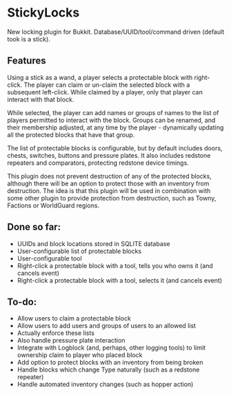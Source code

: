 # StickyLocks #

New locking plugin for Bukkit. Database/UUID/tool/command driven (default took is a stick).

## Features ##

Using a stick as a wand, a player selects a protectable block with
right-click. The player can claim or un-claim the selected block
with a subsequent left-click. While claimed by a player, only that
player can interact with that block.

While selected, the player can add names or groups of names to the
list of players permitted to interact with the block. Groups can be
renamed, and their membership adjusted, at any time by the player -
dynamically updating all the protected blocks that have that group.

The list of protectable blocks is configurable, but by default includes
doors, chests, switches, buttons and pressure plates. It also includes
redstone repeaters and comparators, protecting redstone device timings.

This plugin does not prevent destruction of any of the protected blocks,
although there will be an option to protect those with an inventory
from destruction. The idea is that this plugin will be used in combination
with some other plugin to provide protection from destruction, such as
Towny, Factions or WorldGuard regions.

## Done so far: ##

- UUIDs and block locations stored in SQLITE database
- User-configurable list of protectable blocks
- User-configurable tool
- Right-click a protectable block with a tool, tells you who owns it (and cancels event)
- Right-click a protectable block with a tool, selects it (and cancels event)

## To-do: ##

- Allow users to claim a protectable block
- Allow users to add users and groups of users to an allowed list
- Actually enforce these lists
- Also handle pressure plate interaction
- Integrate with Logblock (and, perhaps, other logging tools) to limit ownership claim to player who placed block
- Add option to protect blocks with an inventory from being broken
- Handle blocks which change Type naturally (such as a redstone repeater)
- Handle automated inventory changes (such as hopper action)

